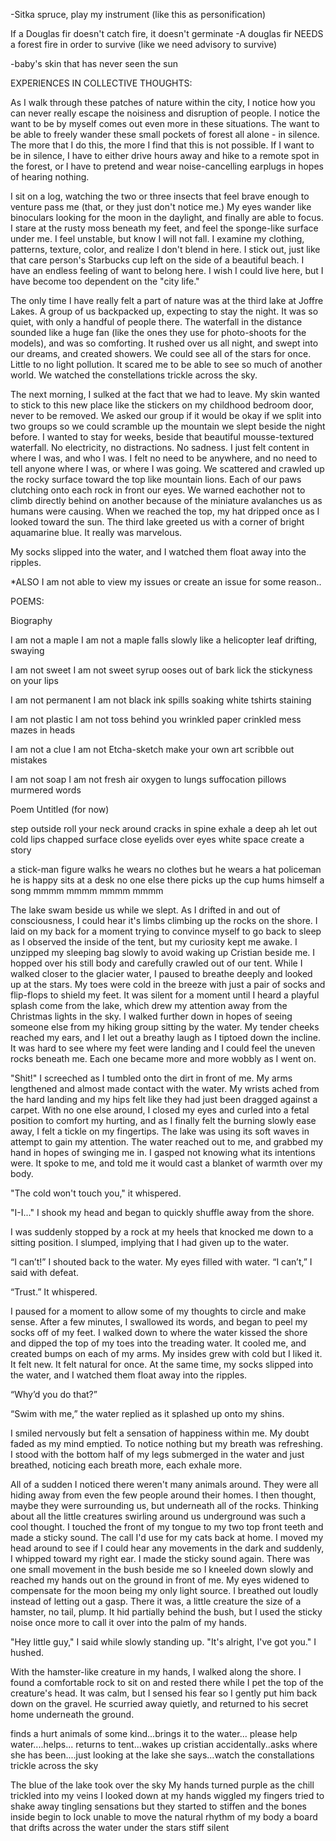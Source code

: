 -Sitka spruce, play my instrument (like this as personification) 

If a Douglas fir doesn't catch fire, it doesn't germinate 
-A douglas fir NEEDS a forest fire in order to survive 
(like we need advisory to survive) 

-baby's skin that has never seen the sun


EXPERIENCES IN COLLECTIVE THOUGHTS: 

As I walk through these patches of nature within the city, I notice how you can never really escape the noisiness and disruption of people. I notice the want to be by myself comes out even more in these situations. The want to be able to freely wander these small pockets of forest all alone - in silence. The more that I do this, the more I find that this is not possible. If I want to be in silence, I have to either drive hours away and hike to a remote spot in the forest, or I have to pretend and wear noise-cancelling earplugs in hopes of hearing nothing. 

I sit on a log, watching the two or three insects that feel brave enough to venture pass me (that, or they just don't notice me.) My eyes wander like binoculars looking for the moon in the daylight, and finally are able to focus. I stare at the rusty moss beneath my feet, and feel the sponge-like surface under me. I feel unstable, but know I will not fall. I examine my clothing, patterns, texture, color, and realize I don't blend in here. I stick out, just like that care person's Starbucks cup left on the side of a beautiful beach. I have an endless feeling of want to belong here. I wish I could live here, but I have become too dependent on the "city life." 

The only time I have really felt a part of nature was at the third lake at Joffre Lakes. A group of us backpacked up, expecting to stay the night. It was so quiet, with only a handful of people there. The waterfall in the distance sounded like a huge fan (like the ones they use for photo-shoots for the models), and was so comforting. It rushed over us all night, and swept into our dreams, and created showers. We could see all of the stars for once. Little to no light pollution. It scared me to be able to see so much of another world. We watched the constellations trickle across the sky. 

The next morning, I sulked at the fact that we had to leave. My skin wanted to stick to this new place like the stickers on my childhood bedroom door, never to be removed. We asked our group if it would be okay if we split into two groups so we could scramble up the mountain we slept beside the night before. I wanted to stay for weeks, beside that beautiful mousse-textured waterfall. No electricity, no distractions. No sadness. I just felt content in where I was, and who I was. I felt no need to be anywhere, and no need to tell anyone where I was, or where I was going. We scattered and crawled up the rocky surface toward the top like mountain lions. Each of our paws clutching onto each rock in front our eyes. We warned eachother not to climb directly behind on another because of the miniature avalanches us as humans were causing. When we reached the top, my hat dripped once as I looked toward the sun. The third lake greeted us with a corner of bright aquamarine blue. It really was marvelous. 

My socks slipped into the water, and I watched them float away into the ripples. 


*ALSO I am not able to view my issues or create an issue for some reason.. 


POEMS:

Biography

I am not a maple 
I am not 
a maple
falls slowly 
like a helicopter leaf 
drifting, swaying 

I am not sweet 
I am not 
sweet syrup 
ooses out of bark
lick
the stickyness on your lips 

I am not permanent 
I am not 
black ink 
spills soaking 
white tshirts
staining  

I am not plastic 
I am not 
toss behind you
wrinkled paper 
crinkled mess 
mazes in heads 

I am not a clue 
I am not 
Etcha-sketch 
make your own art 
scribble 
out mistakes 

I am not soap
I am not 
fresh air 
oxygen to lungs
suffocation 
pillows murmered words

Poem Untitled (for now)

step outside
roll your neck around
cracks in spine
exhale 
a deep ah let out
cold lips 
chapped surface 
close eyelids over eyes 
white space 
create a story 

a stick-man figure walks
he wears no clothes 
but he wears a hat 
policeman 
he is happy
sits at a desk
no one else there
picks up the cup 
hums himself a song 
mmmm mmmm mmmm mmmm 


  The lake swam beside us while we slept. As I drifted in and out of consciousness, I could hear it's limbs climbing up the rocks on the shore. I laid on my back for a moment trying to convince myself to go back to sleep as I observed the inside of the tent, but my curiosity kept me awake. I unzipped my sleeping bag slowly to avoid waking up Cristian beside me. I hopped over his still body and carefully crawled out of our tent. While I walked closer to the glacier water, I paused to breathe deeply and looked up at the stars. My toes were cold in the breeze with just a pair of socks and flip-flops to shield my feet. It was silent for a moment until I heard a playful splash come from the lake, which drew my attention away from the Christmas lights in the sky. I walked further down in hopes of seeing someone else from my hiking group sitting by the water. My tender cheeks reached my ears, and I let out a breathy laugh as I tiptoed down the incline. It was hard to see where my feet were landing and I could feel the uneven rocks beneath me. Each one became more and more wobbly as I went on. 
  
  "Shit!" I screeched as I tumbled onto the dirt in front of me.   My arms lengthened and almost made contact with the water. My wrists ached from the hard landing and my hips felt like they had just been dragged against a carpet. With no one else around, I closed my eyes and curled into a fetal position to comfort my hurting, and as I finally felt the burning slowly ease away, I felt a tickle on my fingertips. The lake was using its soft waves in attempt to gain my attention. The water reached out to me, and grabbed my hand in hopes of swinging me in. I gasped not knowing what its intentions were. It spoke to me, and told me it would cast a blanket of warmth over my body. 

"The cold won't touch you," it whispered. 

"I-I..." I shook my head and began to quickly shuffle away from the shore. 

I was suddenly stopped by a rock at my heels that knocked me down to a sitting position. I slumped, implying that I had given up to the water. 

“I can’t!” I shouted back to the water. My eyes filled with water. “I can’t,” I said with defeat.

“Trust.” It whispered.

I paused for a moment to allow some of my thoughts to circle and make sense. After a few minutes, I swallowed its words, and began to peel my socks off of my feet. I walked down to where the water kissed the shore and dipped the top of my toes into the treading water. It cooled me, and created bumps on each of my arms. My insides grew with cold but I liked it. It felt new. It felt natural for once. At the same time, my socks slipped into the water, and I watched them float away into the ripples. 

“Why’d you do that?” 

“Swim with me,” the water replied as it splashed up onto my shins.

I smiled nervously but felt a sensation of happiness within me. My doubt faded as my mind emptied. To notice nothing but my breath was refreshing. I stood with the bottom half of my legs submerged in the water and just breathed, noticing each breath more, each exhale more.

All of a sudden I noticed there weren't many animals around. They were all hiding away from even the few people around their homes. I then thought, maybe they were surrounding us, but underneath all of the rocks. Thinking about all the little creatures swirling around us underground was such a cool thought. I touched the front of my tongue to my two top front teeth and made a sticky sound. The call I'd use for my cats back at home. I moved my head around to see if I could hear any movements in the dark and suddenly, I whipped toward my right ear. I made the sticky sound again. There was one small movement in the bush beside me so I kneeled down slowly and reached my hands out on the ground in front of me. My eyes widened to compensate for the moon being my only light source. I breathed out loudly instead of letting out a gasp. There it was, a little creature the size of a hamster, no tail, plump. It hid partially behind the bush, but I used the sticky noise once more to call it over into the palm of my hands. 

"Hey little guy," I said while slowly standing up. "It's alright, I've got you." I hushed. 

With the hamster-like creature in my hands, I walked along the shore. I found a comfortable rock to sit on and rested there while I pet the top of the creature's head. It was calm, but I sensed his fear so I gently put him back down on the gravel. He scurried away quietly, and returned to his secret home underneath the ground. 

finds a hurt animals of some kind...brings it to the water... please help water....helps... returns to tent...wakes up cristian accidentally..asks where she has been....just looking at the lake she says...watch the constallations trickle across the sky 


The blue of the lake took over the sky 
My hands turned purple 
as the chill trickled into my veins 
I looked down at my hands
wiggled my fingers 
tried to shake away tingling sensations
but they started to stiffen
and the bones inside begin to lock
unable to move
the natural rhythm of my body 
a board 
that drifts across the water 
under the stars
stiff 
silent 

